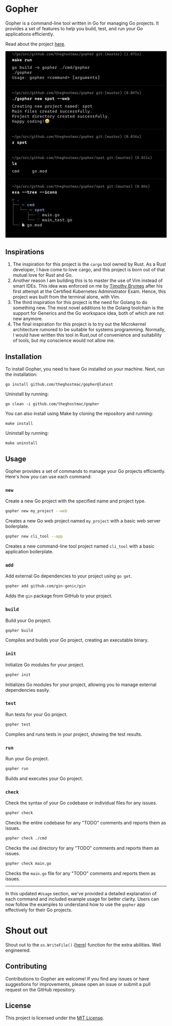 # Gopher

Gopher is a command-line tool written in Go for managing Go projects. It provides a set of features to 
help you build, test, and run your Go applications efficiently. 

Read about the project [here](https://theghostmac.github.io/posts/gopher).

![Demo of gopher](gopher-demo.png)

## Inspirations
1. The inspiration for this project is the `cargo` tool owned by Rust. As a Rust developer, I have come to love cargo, and this project is born out of that mutual love for Rust and Go.
2. Another reason I am building this is to master the use of Vim instead of smart IDEs. This idea was enforced on me by [Timothy Brymes](https://github.com/Brymes) after his first attempt at the Certified Kubernetes Administrator Exam. Hence, this project was built from the terminal alone, with Vim. 
3. The third inspiration for this project is the need for Golang to do something new. The most novel additions to the Golang toolchain is the support for Generics and the Go workspace idea, both of which are not new anymore. 
4. The final inspiration for this project is to try out the Microkernel architecture rumored to be suitable for systems programming. Normally, I would have written this tool in Rust,out of convenience and suitability of tools, but my conscience would not allow me.

## Installation

To install Gopher, you need to have Go installed on your machine. Next, run the installation:
```shell
go install github.com/theghostmac/gopher@latest
```
Uninstall by running:
```shell
go clean -i github.com/theghostmac/gopher
```

You can also install using Make by cloning the repository and running:
```shell
make install
```
Uninstall by running:
```shell
make uninstall
```

## Usage

Gopher provides a set of commands to manage your Go projects efficiently. Here's how you can use each command:

### `new`

Create a new Go project with the specified name and project type.

```bash
gopher new my_project --web
```

Creates a new Go web project named `my_project` with a basic web server boilerplate.

```bash
gopher new cli_tool --app
```

Creates a new command-line tool project named `cli_tool` with a basic application boilerplate.

### `add`

Add external Go dependencies to your project using `go get`.

```bash
gopher add github.com/gin-gonic/gin
```

Adds the `gin` package from GitHub to your project.

### `build`

Build your Go project.

```bash
gopher build
```

Compiles and builds your Go project, creating an executable binary.

### `init`

Initialize Go modules for your project.

```bash
gopher init
```

Initializes Go modules for your project, allowing you to manage external dependencies easily.

### `test`

Run tests for your Go project.

```bash
gopher test
```

Compiles and runs tests in your project, showing the test results.

### `run`

Run your Go project.

```bash
gopher run
```

Builds and executes your Go project.

### `check`

Check the syntax of your Go codebase or individual files for any issues.

```bash
gopher check
```

Checks the entire codebase for any "TODO" comments and reports them as issues.

```bash
gopher check ./cmd
```

Checks the `cmd` directory for any "TODO" comments and reports them as issues.

```bash
gopher check main.go
```

Checks the `main.go` file for any "TODO" comments and reports them as issues.

---

In this updated `#Usage` section, we've provided a detailed explanation of each command and included example usage for better clarity. Users can now follow the examples to understand how to use the `gopher` app effectively for their Go projects.

# Shout out
Shout out to the `os.WriteFile()` ([here](https://cs.opensource.google/go/go/+/go1.20.5:src/os/file.go;l=720)) function for the extra abilities. Well engineered.

## Contributing

Contributions to Gopher are welcome! If you find any issues or have suggestions for improvements, please open an issue or submit a pull request on the GitHub repository.

## License

This project is licensed under the [MIT License](LICENSE).